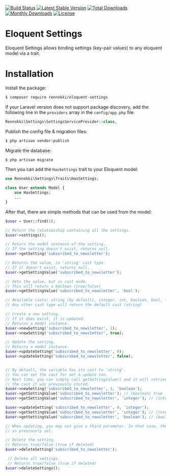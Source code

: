 [![Build Status](https://travis-ci.org/rennokki/eloquent-settings.svg?branch=master)](https://travis-ci.org/rennokki/eloquent-settings)
[![Latest Stable Version](https://poser.pugx.org/rennokki/eloquent-settings/v/stable)](https://packagist.org/packages/rennokki/eloquent-settings)
[![Total Downloads](https://poser.pugx.org/rennokki/eloquent-settings/downloads)](https://packagist.org/packages/rennokki/eloquent-settings)
[![Monthly Downloads](https://poser.pugx.org/rennokki/eloquent-settings/d/monthly)](https://packagist.org/packages/rennokki/eloquent-settings)
[![License](https://poser.pugx.org/rennokki/eloquent-settings/license)](https://packagist.org/packages/rennokki/eloquent-settings)

# Eloquent Settings
Eloquent Settings allows binding settings (key-pair values) to any eloquent model via a trait.

# Installation

Install the package:

```bash
$ composer require rennokki/eloquent-settings
```

If your Laravel version does not support package discovery, add the following line in the `providers` array in the `config/app.php` file:

```php
Rennokki\Settings\SettingsServiceProvider::class,
```

Publish the config file & migration files:

```bash
$ php artisan vendor:publish
```

Migrate the database:

```bash
$ php artisan migrate
```

Then you can add the `HasSettings` trait to your Eloquent model:

```php
use Rennokki\Settings\Traits\HasSettings;

class User extends Model {
    use HasSettings;
    ...
}
```

After that, there are simple methods that can be used from the model:

```php
$user = User::find(1);

// Return the relationship containing all the settings.
$user->settings();

// Return the model instance of the setting.
// If the setting doesn't exist, returns null.
$user->getSetting('subscribed_to_newsletter'); 

// Returns the value, in 'string' cast type.
// If it doesn't exist, returns null.
$user->getSettingValue('subscribed_to_newsletter');

// Gets the value, but in cast mode.
// This will return a boolean (true/false)
$user->getSettingValue('subscribed_to_newsletter', 'bool');

// Available casts: string (by default), integer, int, boolean, bool, flat, double.
// Any other cast type will return the default cast (string)

// Create a new setting.
// If it does exist, it is updated.
// Returns a model instance.
$user->newSetting('subscribed_to_newsletter', 1);
$user->newSetting('subscribed_to_newsletter', true);

// Update the setting.
// Returns a model instance.
$user->updateSetting('subscribed_to_newsletter', 0);
$user->updateSetting('subscribed_to_newsletter', false);


// By default, the variable has its cast to 'string'.
// You can set the cast for set & update too.
// Next time, you can simply call getSettingValue() and it will retrieve
// the cast it was previously stored.
$user->newSetting('subscribed_to_newsletter', 1, 'boolean');
$user->getSettingValue('subscribed_to_newsletter'); // (boolean) true
$user->getSettingValue('subscribed_to_newsletter', 'integer'); // (integer) 1

$user->updateSetting('subscribed_to_newsletter', 0, 'integer');
$user->getSettingValue('subscribed_to_newsletter', 'integer'); // (integer) 1
$user->getSettingValue('subscribed_to_newsletter', 'boolean'); // (boolean) false

// When updating, you may not give a third parameter. In that case, the cast remains the same
// as previously set.

// Delete the setting.
// Returns true/false (true if deleted)
$user->deleteSetting('subscribed_to_newsletter');

 // Delete all settings.
 // Returns true/false (true if deleted)
$user->deleteSettings();
```
